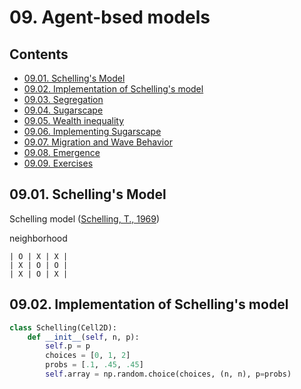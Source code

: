 <!--
Filename: 	note.md
Project: 	/Users/shume/Developer/AgentBasedModel/ThinkComplexity2e/09
Author: 	shumez <https://github.com/shumez>
Created: 	2019-04-22 14:15:0
Modified: 	2019-05-02 17:49:33
-----
Copyright (c) 2019 shumez
-->

# 09. Agent-bsed models

## Contents

* [09.01. Schelling's Model](#0901_schellings_model)
* [09.02. Implementation of Schelling's model](#0902_implementation_of_schellings_model)
* [09.03. Segregation](#0903_segregation)
* [09.04. Sugarscape](#0904_sugarscape)
* [09.05. Wealth inequality](#0905_wealth_inequality)
* [09.06. Implementing Sugarscape](#0906_implementing_sugarscape)
* [09.07. Migration and Wave Behavior](#0907_migration_and_wave_behavior)
* [09.08. Emergence](#0908_emergence)
* [09.09. Exercises](#0909_exercises)



## 09.01. Schelling's Model

Schelling model ([Schelling, T., 1969][1969_SchellingThomas])

neighborhood

```
| O | X | X |
| X | O | O |
| X | O | X |
```


## 09.02. Implementation of Schelling's model

```py
class Schelling(Cell2D):
    def __init__(self, n, p):
        self.p = p
        choices = [0, 1, 2]
        probs = [.1, .45, .45]
        self.array = np.random.choice(choices, (n, n), p=probs)
```
<!-- <script src="https://github.com/shumez/AgentBasedModel/blob/557615672205fe07b0385208102fb9a73094eded/ThinkComplexity2e/code/Cell2D.py#L30-L36"></script> -->

<script src="https://gist-it.appspot.com/github/shumez/AgentBasedModel/blob/master/ThinkComplexity2e/code/Cell2D.py?slice=29:36"></script>



<!-- ref -->
[1969_SchellingThomas]: https://github.com/AllenDowney/ThinkComplexity2/blob/master/papers/schelling69models.pdf ""

<!-- <style type="text/css">
	img{width: 50%; float: right;}
</style> -->